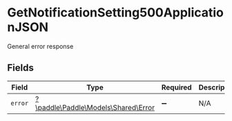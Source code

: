 # GetNotificationSetting500ApplicationJSON

General error response


## Fields

| Field                                                               | Type                                                                | Required                                                            | Description                                                         |
| ------------------------------------------------------------------- | ------------------------------------------------------------------- | ------------------------------------------------------------------- | ------------------------------------------------------------------- |
| `error`                                                             | [?\paddle\Paddle\Models\Shared\Error](../../models/shared/Error.md) | :heavy_minus_sign:                                                  | N/A                                                                 |